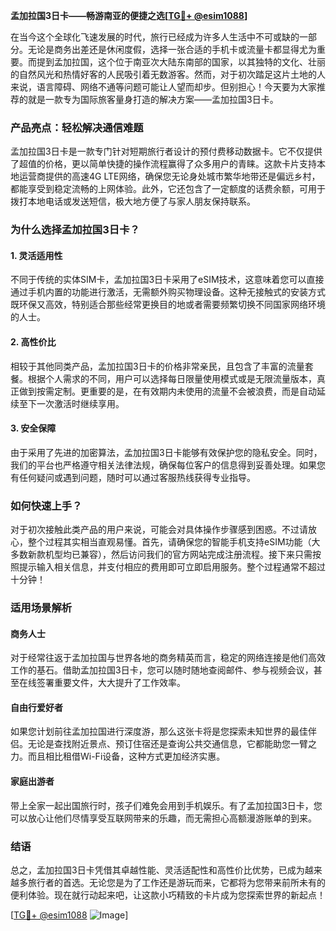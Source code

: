 **孟加拉国3日卡——畅游南亚的便捷之选[[TG💪+ @esim1088](https://t.me/s/esim1088)]**

在当今这个全球化飞速发展的时代，旅行已经成为许多人生活中不可或缺的一部分。无论是商务出差还是休闲度假，选择一张合适的手机卡或流量卡都显得尤为重要。而提到孟加拉国，这个位于南亚次大陆东南部的国家，以其独特的文化、壮丽的自然风光和热情好客的人民吸引着无数游客。然而，对于初次踏足这片土地的人来说，语言障碍、网络不通等问题可能让人望而却步。但别担心！今天要为大家推荐的就是一款专为国际旅客量身打造的解决方案——孟加拉国3日卡。

### **产品亮点：轻松解决通信难题**
孟加拉国3日卡是一款专门针对短期旅行者设计的预付费移动数据卡。它不仅提供了超值的价格，更以简单快捷的操作流程赢得了众多用户的青睐。这款卡片支持本地运营商提供的高速4G LTE网络，确保您无论身处城市繁华地带还是偏远乡村，都能享受到稳定流畅的上网体验。此外，它还包含了一定额度的话费余额，可用于拨打本地电话或发送短信，极大地方便了与家人朋友保持联系。

### **为什么选择孟加拉国3日卡？**
#### **1. 灵活适用性**
不同于传统的实体SIM卡，孟加拉国3日卡采用了eSIM技术，这意味着您可以直接通过手机内置的功能进行激活，无需额外购买物理设备。这种无接触式的安装方式既环保又高效，特别适合那些经常更换目的地或者需要频繁切换不同国家网络环境的人士。

#### **2. 高性价比**
相较于其他同类产品，孟加拉国3日卡的价格非常亲民，且包含了丰富的流量套餐。根据个人需求的不同，用户可以选择每日限量使用模式或是无限流量版本，真正做到按需定制。更重要的是，在有效期内未使用的流量不会被浪费，而是自动延续至下一次激活时继续享用。

#### **3. 安全保障**
由于采用了先进的加密算法，孟加拉国3日卡能够有效保护您的隐私安全。同时，我们的平台也严格遵守相关法律法规，确保每位客户的信息得到妥善处理。如果您有任何疑问或遇到问题，随时可以通过客服热线获得专业指导。

### **如何快速上手？**
对于初次接触此类产品的用户来说，可能会对具体操作步骤感到困惑。不过请放心，整个过程其实相当直观易懂。首先，请确保您的智能手机支持eSIM功能（大多数新款机型均已兼容），然后访问我们的官方网站完成注册流程。接下来只需按照提示输入相关信息，并支付相应的费用即可立即启用服务。整个过程通常不超过十分钟！

### **适用场景解析**
#### **商务人士**
对于经常往返于孟加拉国与世界各地的商务精英而言，稳定的网络连接是他们高效工作的基石。借助孟加拉国3日卡，您可以随时随地查阅邮件、参与视频会议，甚至在线签署重要文件，大大提升了工作效率。

#### **自由行爱好者**
如果您计划前往孟加拉国进行深度游，那么这张卡将是您探索未知世界的最佳伴侣。无论是查找附近景点、预订住宿还是查询公共交通信息，它都能助您一臂之力。而且相比租借Wi-Fi设备，这种方式更加经济实惠。

#### **家庭出游者**
带上全家一起出国旅行时，孩子们难免会用到手机娱乐。有了孟加拉国3日卡，您可以放心让他们尽情享受互联网带来的乐趣，而无需担心高额漫游账单的到来。

### **结语**
总之，孟加拉国3日卡凭借其卓越性能、灵活适配性和高性价比优势，已成为越来越多旅行者的首选。无论您是为了工作还是游玩而来，它都将为您带来前所未有的便利体验。现在就行动起来吧，让这款小巧精致的卡片成为您探索世界的新起点！

[[TG💪+ @esim1088](https://t.me/s/esim1088) ![Image](https://i.postimg.cc/4NQfJmqS/Snipaste-2025-05-13-00-14-12.png)]
